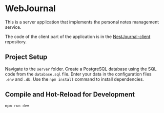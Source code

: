 # WebJournal

This is a server application that implements the personal notes management service.

The code of the client part of the application is in the [NestJournal-client](https://github.com/NoniTomo/NestJournal-client) repository.

## Project Setup

Navigate to the `server` folder.
Create a PostgreSQL database using the SQL code from the `database.sql` file.
Enter your data in the configuration files `.env` and `.db`.
Use the `npm install` command to install dependencies.

## Compile and Hot-Reload for Development

```sh
npm run dev
```
